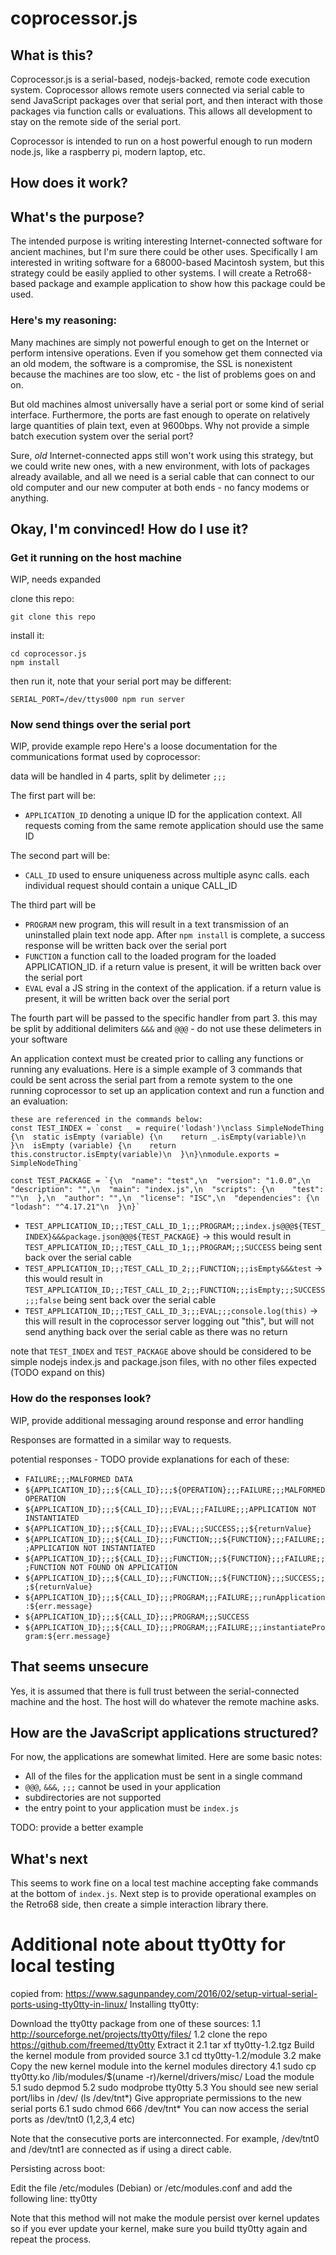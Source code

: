 # coprocessor.js

## What is this?
Coprocessor.js is a serial-based, nodejs-backed, remote code execution system. Coprocessor allows remote users connected via serial cable to send JavaScript packages over that serial port, and then interact with those packages via function calls or evaluations. This allows all development to stay on the remote side of the serial port.

Coprocessor is intended to run on a host powerful enough to run modern node.js, like a raspberry pi, modern laptop, etc.

## How does it work?

## What's the purpose?
The intended purpose is writing interesting Internet-connected software for ancient machines, but I'm sure there could be other uses. Specifically I am interested in writing software for a 68000-based Macintosh system, but this strategy could be easily applied to other systems. I will create a Retro68-based package and example application to show how this package could be used.

### Here's my reasoning:
Many machines are simply not powerful enough to get on the Internet or perform intensive operations. Even if you somehow get them connected via an old modem, the software is a compromise, the SSL is nonexistent because the machines are too slow, etc - the list of problems goes on and on.

But old machines almost universally have a serial port or some kind of serial interface. Furthermore, the ports are fast enough to operate on relatively large quantities of plain text, even at 9600bps. Why not provide a simple batch execution system over the serial port?

Sure, *old* Internet-connected apps still won't work using this strategy, but we could write new ones, with a new environment, with lots of packages already available, and all we need is a serial cable that can connect to our old computer and our new computer at both ends - no fancy modems or anything.

## Okay, I'm convinced! How do I use it?

### Get it running on the host machine
WIP, needs expanded

clone this repo:
```
git clone this repo
```

install it:
```
cd coprocessor.js
npm install
```

then run it, note that your serial port may be different:
```
SERIAL_PORT=/dev/ttys000 npm run server
```

### Now send things over the serial port
WIP, provide example repo
Here's a loose documentation for the communications format used by coprocessor:

data will be handled in 4 parts, split by delimeter `;;;`

The first part will be:

 - `APPLICATION_ID` denoting a unique ID for the application context. All requests coming from the same remote application should use the same ID

The second part will be:

 - `CALL_ID` used to ensure uniqueness across multiple async calls. each individual request should contain a unique CALL_ID

The third part will be

 - `PROGRAM` new program, this will result in a text transmission of an uninstalled plain text node app. After `npm install` is complete, a success response will be written back over the serial port
 - `FUNCTION` a function call to the loaded program for the loaded APPLICATION_ID. if a return value is present, it will be written back over the serial port
 - `EVAL` eval a JS string in the context of the application. if a return value is present, it will be written back over the serial port

The fourth part will be passed to the specific handler from part 3. this may be split by additional delimiters `&&&` and `@@@` - do not use these delimeters in your software

An application context must be created prior to calling any functions or running any evaluations. Here is a simple example of 3 commands that could be sent across the serial part from a remote system to the one running coprocessor to set up an application context and run a function and an evaluation:

```
these are referenced in the commands below:
const TEST_INDEX = `const _ = require('lodash')\nclass SimpleNodeThing {\n  static isEmpty (variable) {\n    return _.isEmpty(variable)\n  }\n  isEmpty (variable) {\n    return this.constructor.isEmpty(variable)\n  }\n}\nmodule.exports = SimpleNodeThing`

const TEST_PACKAGE = `{\n  "name": "test",\n  "version": "1.0.0",\n  "description": "",\n  "main": "index.js",\n  "scripts": {\n    "test": ""\n  },\n  "author": "",\n  "license": "ISC",\n  "dependencies": {\n    "lodash": "^4.17.21"\n  }\n}`
```

- `TEST_APPLICATION_ID;;;TEST_CALL_ID_1;;;PROGRAM;;;index.js@@@${TEST_INDEX}&&&package.json@@@${TEST_PACKAGE}` -> this would result in `TEST_APPLICATION_ID;;;TEST_CALL_ID_1;;;PROGRAM;;;SUCCESS` being sent back over the serial cable
- `TEST_APPLICATION_ID;;;TEST_CALL_ID_2;;;FUNCTION;;;isEmpty&&&test` -> this would result in `TEST_APPLICATION_ID;;;TEST_CALL_ID_2;;;FUNCTION;;;isEmpty;;;SUCCESS;;;false` being sent back over the serial cable
- `TEST_APPLICATION_ID;;;TEST_CALL_ID_3;;;EVAL;;;console.log(this)` -> this will result in the coprocessor server logging out "this", but will not send anything back over the serial cable as there was no return

note that `TEST_INDEX` and `TEST_PACKAGE` above should be considered to be simple nodejs index.js and package.json files, with no other files expected (TODO expand on this)

### How do the responses look?
WIP, provide additional messaging around response and error handling

Responses are formatted in a similar way to requests.

potential responses - TODO provide explanations for each of these:
- `FAILURE;;;MALFORMED DATA`
- `${APPLICATION_ID};;;${CALL_ID};;;${OPERATION};;;FAILURE;;;MALFORMED OPERATION`
- `${APPLICATION_ID};;;${CALL_ID};;;EVAL;;;FAILURE;;;APPLICATION NOT INSTANTIATED`
- `${APPLICATION_ID};;;${CALL_ID};;;EVAL;;;SUCCESS;;;${returnValue}`
- `${APPLICATION_ID};;;${CALL_ID};;;FUNCTION;;;${FUNCTION};;;FAILURE;;;APPLICATION NOT INSTANTIATED`
- `${APPLICATION_ID};;;${CALL_ID};;;FUNCTION;;;${FUNCTION};;;FAILURE;;;FUNCTION NOT FOUND ON APPLICATION`
- `${APPLICATION_ID};;;${CALL_ID};;;FUNCTION;;;${FUNCTION};;;SUCCESS;;;${returnValue}`
- `${APPLICATION_ID};;;${CALL_ID};;;PROGRAM;;;FAILURE;;;runApplication:${err.message}`
- `${APPLICATION_ID};;;${CALL_ID};;;PROGRAM;;;SUCCESS`
- `${APPLICATION_ID};;;${CALL_ID};;;PROGRAM;;;FAILURE;;;instantiateProgram:${err.message}`

## That seems unsecure
Yes, it is assumed that there is full trust between the serial-connected machine and the host. The host will do whatever the remote machine asks.

## How are the JavaScript applications structured?
For now, the applications are somewhat limited. Here are some basic notes:

- All of the files for the application must be sent in a single command
- `@@@`, `&&&`, `;;;` cannot be used in your application
- subdirectories are not supported
- the entry point to your application must be `index.js`

TODO: provide a better example

## What's next
This seems to work fine on a local test machine accepting fake commands at the bottom of `index.js`. Next step is to provide operational examples on the Retro68 side, then create a simple interaction library there.


# Additional note about tty0tty for local testing
copied from: https://www.sagunpandey.com/2016/02/setup-virtual-serial-ports-using-tty0tty-in-linux/
Installing tty0tty:

Download the tty0tty package from one of these sources:
1.1 http://sourceforge.net/projects/tty0tty/files/
1.2 clone the repo https://github.com/freemed/tty0tty
Extract it
2.1 tar xf tty0tty-1.2.tgz
Build the kernel module from provided source
3.1 cd tty0tty-1.2/module
3.2 make
Copy the new kernel module into the kernel modules directory
4.1 sudo cp tty0tty.ko /lib/modules/$(uname -r)/kernel/drivers/misc/
Load the module
5.1 sudo depmod
5.2 sudo modprobe tty0tty
5.3 You should see new serial port/libs in /dev/ (ls /dev/tnt*)
Give appropriate permissions to the new serial ports
6.1 sudo chmod 666 /dev/tnt*
You can now access the serial ports as /dev/tnt0 (1,2,3,4 etc)

Note that the consecutive ports are interconnected. For example, /dev/tnt0 and /dev/tnt1 are connected as if using a direct cable.

Persisting across boot:

Edit the file /etc/modules (Debian) or /etc/modules.conf and add the following line:
tty0tty

Note that this method will not make the module persist over kernel updates so if you ever update your kernel, make sure you build tty0tty again and repeat the process.